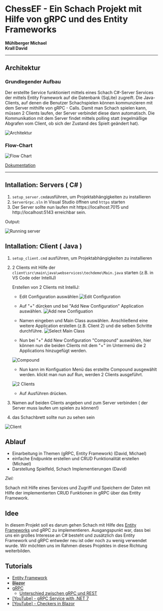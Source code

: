 # ChessEF - Ein Schach Projekt mit Hilfe von gRPC und des Entity Frameworks

**Mühlberger Michael**  
**Krall David**

---
## Architektur

### Grundlegender Aufbau
Der erstellte Service funktioniert mittels eines Schach C#-Server Services der mittels Entity Framework auf die Datenbank (SqLite) zugreift. 
Die Java-Clients, auf denen die Benutzer Schachspielen können kommunzieren mit dem Server mithilfe von gRPC - Calls. Damit man Schach spielen kann, müssen 2 Clients laufen, der Server verbindet diese dann automatisch. Die Kommunikation mit dem Server findet mittels polling statt (regelmäßige Abgrafen vom Client, ob sich der Zustand des Spielt geändert hat).

![Architektur](images/Architektur.png)

### Flow-Chart 
![Flow Chart](images/flowchart.png)

[Dokumentation](./doc/documentation.pdf)

---

## Intallation: Servers ( C# )
1. `setup_server.cmd`ausführen, um Projektabhängigkeiten zu installieren
2. `ServerGrpc.sln` in Visual Studio öffnen und `https` starten
3. Der Server sollte nun laufen mit https://localhost:7015 und http://localhost:5143 erreichbar sein.

Output:

![Running server](images/rServer.png)

## Intallation: Client ( Java )

1. `setup_client.cmd` ausführen, um Projektabhängigkeiten zu installieren
2. 2 Clients mit Hilfe der `client\src\main\java\webservices\techdemo\Main.java` starten (z.B. in VS Code oder IntelliJ)

    Erstellen von 2 Clients mit IntelliJ:
    - Edit Configuration auswählen
    ![Edit Configuration](images/editConfiguration.png)

    - Auf "+" dürcken und bei "Add New Configuration" Application auswählen.
    ![Add new Configuation](images/addNewConfiguation.png)

    - Namen eingeben und Main Class auswählen. Anschließend eine weitere Application erstellen (z.B. Client 2) und die selben Schritte durchführe.
    ![Select Main Class](images/selectMainClass.png)

    - Nun bei "+" Add New Configuration "Compound" auswählen, hier können nun die beiden Clients mit dem "+" im Untermenü die 2 Applications hinzugefügt werden.

    ![Compound](images/Compound.png)

    - Nun kann im Konfiguation Menü das erstellte Compound ausgewählt werden. klickt man nun auf Run, werden 2 Clients ausgeführt.

    ![2 Clients](images/twoClients.png)

    - Auf Ausführen drücken.


3. Namen auf beiden Clients angeben und zum Server verbinden ( der Server muss laufen um spielen zu können!)
4. das Schachbrett sollte nun zu sehen sein

![Client](images/client.png)

## Ablauf

* Einarbeitung in Themen (gRPC, Entity Framework) (David, Michael)
* einfache Endpunkte erstellen und CRUD Funktionalität erstellen (Michael)
* Darstellung Spielfeld, Schach Implementierungen (David)

*Ziel:*

Schach mit Hilfe eines Services und Zugriff und Speichern der Daten mit Hilfe der implementierten CRUD Funktionen in gRPC über das Entity Framework.

## Idee

In diesem Projekt soll es darum gehen Schach mit Hilfe des [Entity Frameworks](https://en.wikipedia.org/wiki/Entity_Framework) und gRPC zu implementieren. Ausgangspunkt war, dass bei uns ein großes Interesse an C# besteht und zusätzlich das Entity Framework und gRPC entweder neu ist oder noch zu wenig verwendet wurde. Wir möchten uns im Rahmen dieses Projektes in diese Richtung weiterbilden.


## Tutorials

* [Entity Framework](https://www.entityframeworktutorial.net/)
* <del>[Blazor](https://www.pragimtech.com/blog/blazor/what-is-blazor/)</del>
* [gRPC](https://grpc.io/docs/languages/go/basics/)
  * [Unterschied zwischen gRPC und REST](https://aws.amazon.com/de/compare/the-difference-between-grpc-and-rest/)
* [[YouTube] - gRPC Service with .NET 7](https://www.youtube.com/watch?v=Rqz9XiSqH3E)
* [[YouTube] - Checkers in Blazor](https://www.youtube.com/watch?v=3mybY6ePB-8)
